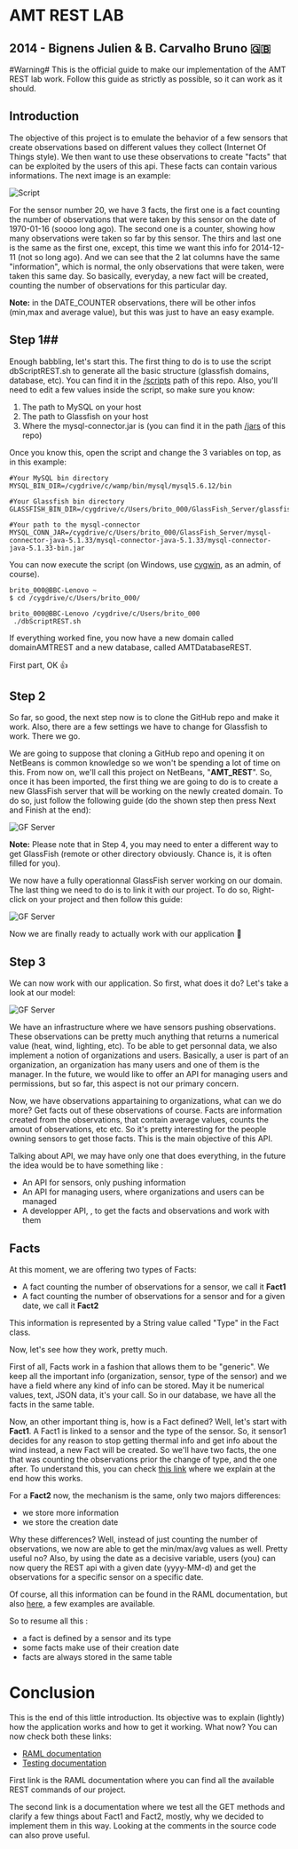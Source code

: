 # AMT REST LAB #
## 2014 - Bignens Julien & B. Carvalho Bruno :uk:

#Warning#
This is the official guide to make our implementation of the AMT REST lab work. Follow this guide as strictly as possible, so it can work as it should.

## Introduction ##
The objective of this project is to emulate the behavior of a few sensors that create observations based on different values they collect (Internet Of Things style). We then want to use these observations to create "facts" that can be exploited by the users of this api. These facts can contain various informations. The next image is an example:

![Script](./images/Facts_extract.PNG "First Aspect")

For the sensor number 20, we have 3 facts, the first one is a fact counting the number of observations that were taken by this sensor on the date of 1970-01-16 (soooo long ago). The second one is a counter, showing how many observations were taken so far by this sensor. The thirs and last one is the same as the first one, except, this time we want this info for 2014-12-11 (not so long ago). And we can see that the 2 lat columns have the same "information", which is normal, the only observations that were taken, were taken this same day. So basically, everyday, a new fact will be created, counting the number of observations for this particular day.

**Note:** in the DATE_COUNTER observations, there will be other infos (min,max and average value), but this was just to have an easy example.

## Step 1##
Enough babbling, let's start this. The first thing to do is to use the script dbScriptREST.sh to generate all the basic structure (glassfish domains, database, etc). You can find it in the [/scripts](https://github.com/bbcnt/AMT_REST/tree/master/scripts) path of this repo. Also, you'll need to edit a few values inside the script, so make sure you know:
 
1. The path to MySQL on your host
2. The path to Glassfish on your host
3. Where the mysql-connector.jar is (you can find it in the path [/jars](https://github.com/bbcnt/AMT_REST/tree/master/jarS) of this repo)

Once you know this, open the script and change the 3 variables on top, as in this example:

    #Your MySQL bin directory
	MYSQL_BIN_DIR=/cygdrive/c/wamp/bin/mysql/mysql5.6.12/bin

	#Your Glassfish bin directory
	GLASSFISH_BIN_DIR=/cygdrive/c/Users/brito_000/GlassFish_Server/glassfish/bin

	#Your path to the mysql-connector
	MYSQL_CONN_JAR=/cygdrive/c/Users/brito_000/GlassFish_Server/mysql-connector-java-5.1.33/mysql-connector-java-5.1.33/mysql-connector-java-5.1.33-bin.jar

You can now execute the script (on Windows, use [cygwin](https://www.cygwin.com/ "cygwin"), as an admin, of course).

    brito_000@BBC-Lenovo ~
	$ cd /cygdrive/c/Users/brito_000/

	brito_000@BBC-Lenovo /cygdrive/c/Users/brito_000
	 ./dbScriptREST.sh

If everything worked fine, you now have a new domain called domainAMTREST and a new database, called AMTDatabaseREST.

First part, OK :+1:

## Step 2 ##
So far, so good, the next step now is to clone the GitHub repo and make it work. Also, there are a few settings we have to change for Glassfish to work. There we go.

We are going to suppose that cloning a GitHub repo and opening it on NetBeans is common knowledge so we won't be spending a lot of time on this. From now on, we'll call this project on NetBeans, "**AMT_REST**". So, once it has been imported, the first thing we are going to do is to create a new GlassFish server that will be working on the newly created domain. To do so, just follow the following guide (do the shown step then press Next and Finish at the end):

![GF Server](./images/Configure_GF_NB.png "Create GF Server")

**Note:** Please note that in Step 4, you may need to enter a different way to get GlassFish (remote or other directory obviously. Chance is, it is often filled for you).

We now have a fully operationnal GlassFish server working on our domain. The last thing we need to do is to link it with our project. To do so, Right-click on your project and then follow this guide:


![GF Server](./images/Configure_GF_NB2.png "Create GF Server")

Now we are finally ready to actually work with our application :clap:

## Step 3 ##

We can now work with our application. So first, what does it do? Let's take a look at our model:

![GF Server](./images/AMT_Domain_Model_Projet1.png "Create GF Server")

We have an infrastructure where we have sensors pushing observations. These observations can be pretty much anything that returns a numerical value (heat, wind, lighting, etc). To be able to get personnal data, we also implement a notion of organizations and users. Basically, a user is part of an organization, an organization has many users and one of them is the manager. In the future, we would like to offer an API for managing users and permissions, but so far, this aspect is not our primary concern. 

Now, we have observations appartaining to organizations, what can we do more? Get facts out of these observations of course. Facts are information created from the observations, that contain average values, counts the amout of observations, etc etc. So it's pretty interesting for the people owning sensors to get those facts. This is the main objective of this API.

Talking about API, we may have only one that does everything, in the future the idea would be to have something like : 

- An API for sensors, only pushing information
- An API for managing users, where organizations and users can be managed
- A developper API, , to get the facts and observations and work with them

## Facts ##

At this moment, we are offering two types of Facts:

- A fact counting the number of observations for a sensor, we call it **Fact1**
- A fact counting the number of observations for a sensor and for a given date, we call it **Fact2**

This information is represented by a String value called "Type" in the Fact class.

Now, let's see how they work, pretty much.

First of all, Facts work in a fashion that allows them to be "generic". We keep all the important info (organization, sensor, type of the sensor) and we have a field where any kind of info can be stored. May it be numerical values, text, JSON data, it's your call. So in our database, we have all the facts in the same table.

Now, an other important thing is, how is a Fact defined? Well, let's start with **Fact1**. A Fact1 is linked to a sensor and the type of the sensor. So, it sensor1 decides for any reason to stop getting thermal info and get info about the wind instead, a new Fact will be created. So we'll have two facts, the one that was counting the observations prior the change of type, and the one after. To understand this, you can check [this link](https://github.com/bbcnt/AMT_REST/blob/master/Other_Infos.md) where we explain at the end how this works.

For a **Fact2** now, the mechanism is the same, only two majors differences:

- we store more information 
- we store the creation date

Why these differences? Well, instead of just counting the number of observations, we now are able to get the min/max/avg values as well. Pretty useful no? Also, by using the date as a decisive variable, users (you) can now query the REST api with a given date (yyyy-MM-d) and get the observations for a specific sensor on a specific date.

Of course, all this information can be found in the RAML documentation, but also [here](https://github.com/bbcnt/AMT_REST/blob/master/Other_Infos.md), a few examples are available.

So to resume all this : 

- a fact is defined by a sensor and its type
- some facts make use of their creation date
- facts are always stored in the same table

# Conclusion #

This is the end of this little introduction. Its objective was to explain (lightly) how the application works and how to get it working. What now? You can now check both these links: 

- [RAML documentation](http://bignensju.github.io/AMT_TEST/)
- [Testing documentation](https://github.com/bbcnt/AMT_REST/blob/master/Other_Infos.md)

First link is the RAML documentation where you can find all the available REST commands of our project.

The second link is a documentation where we test all the GET methods and clarify a few things about Fact1 and Fact2, mostly, why we decided to implement them in this way. Looking at the comments in the source code can also prove useful.